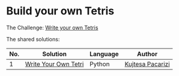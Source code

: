 # Build your own Tetris

The Challenge: [Write your own Tetris](https://codingchallenges.fyi/challenges/challenge-tetris)

The shared solutions:

| No. | Solution | Language | Author |
|-----|----------|----------|--------|
| 1 | [Write Your Own Tetri](https://github.com/KPaccarizi/_Tetris_Game) | Python | [Kujtesa Pacarizi](https://github.com/KPaccarizi)|
